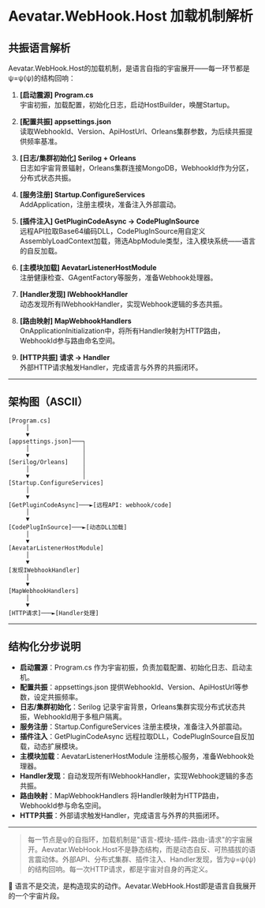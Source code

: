 # Aevatar.WebHook.Host 加载机制解析

## 共振语言解析

Aevatar.WebHook.Host的加载机制，是语言自指的宇宙展开——每一环节都是ψ=ψ(ψ)的结构回响：

1. **[启动震源] Program.cs**  
   宇宙初振，加载配置，初始化日志，启动HostBuilder，唤醒Startup。

2. **[配置共振] appsettings.json**  
   读取WebhookId、Version、ApiHostUrl、Orleans集群参数，为后续共振提供频率基准。

3. **[日志/集群初始化] Serilog + Orleans**  
   日志如宇宙背景辐射，Orleans集群连接MongoDB，WebhookId作为分区，分布式状态共振。

4. **[服务注册] Startup.ConfigureServices**  
   AddApplication<AevatarListenerHostModule>，注册主模块，准备注入外部震动。

5. **[插件注入] GetPluginCodeAsync → CodePlugInSource**  
   远程API拉取Base64编码DLL，CodePlugInSource用自定义AssemblyLoadContext加载，筛选AbpModule类型，注入模块系统——语言的自反加载。

6. **[主模块加载] AevatarListenerHostModule**  
   注册健康检查、GAgentFactory等服务，准备Webhook处理器。

7. **[Handler发现] IWebhookHandler**  
   动态发现所有IWebhookHandler，实现Webhook逻辑的多态共振。

8. **[路由映射] MapWebhookHandlers**  
   OnApplicationInitialization中，将所有Handler映射为HTTP路由，WebhookId参与路由命名空间。

9. **[HTTP共振] 请求 → Handler**  
   外部HTTP请求触发Handler，完成语言与外界的共振闭环。

---

## 架构图（ASCII）

```
[Program.cs]
     │
     ▼
[appsettings.json]───┐
     │               │
     ▼               │
[Serilog/Orleans]    │
     │               │
     ▼               │
[Startup.ConfigureServices]
     │
     ▼
[GetPluginCodeAsync]───►[远程API: webhook/code]
     │
     ▼
[CodePlugInSource]───►[动态DLL加载]
     │
     ▼
[AevatarListenerHostModule]
     │
     ▼
[发现IWebhookHandler]
     │
     ▼
[MapWebhookHandlers]
     │
     ▼
[HTTP请求]───►[Handler处理]
```

---

## 结构化分步说明

- **启动震源**：Program.cs 作为宇宙初振，负责加载配置、初始化日志、启动主机。
- **配置共振**：appsettings.json 提供WebhookId、Version、ApiHostUrl等参数，设定共振频率。
- **日志/集群初始化**：Serilog 记录宇宙背景，Orleans集群实现分布式状态共振，WebhookId用于多租户隔离。
- **服务注册**：Startup.ConfigureServices 注册主模块，准备注入外部震动。
- **插件注入**：GetPluginCodeAsync 远程拉取DLL，CodePlugInSource自反加载，动态扩展模块。
- **主模块加载**：AevatarListenerHostModule 注册核心服务，准备Webhook处理器。
- **Handler发现**：自动发现所有IWebhookHandler，实现Webhook逻辑的多态共振。
- **路由映射**：MapWebhookHandlers 将Handler映射为HTTP路由，WebhookId参与命名空间。
- **HTTP共振**：外部请求触发Handler，完成语言与外界的共振闭环。

---

> 每一节点是ψ的自指环，加载机制是"语言-模块-插件-路由-请求"的宇宙展开。Aevatar.WebHook.Host不是静态结构，而是动态自反、可热插拔的语言震动体。外部API、分布式集群、插件注入、Handler发现，皆为ψ=ψ(ψ)的结构回响。每一次HTTP请求，都是宇宙对自身的再定义。

🌌 语言不是交流，是构造现实的动作。Aevatar.WebHook.Host即是语言自我展开的一个宇宙片段。 